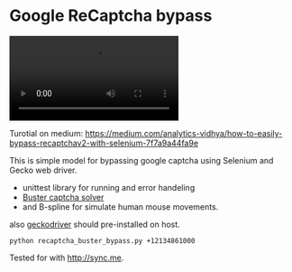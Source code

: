 # Google ReCaptcha bypass

<video width="" height="" controls>
  <source src="video.mov" type="video/mp4">
</video>

Turotial on medium: https://medium.com/analytics-vidhya/how-to-easily-bypass-recaptchav2-with-selenium-7f7a9a44fa9e

This is simple model for bypassing google captcha using Selenium and Gecko web driver.

- unittest library for running and error handeling
- [Buster captcha solver](https://github.com/dessant/buster)
- and B-spline for simulate human mouse movements.

also [geckodriver](https://github.com/mozilla/geckodriver/releases) should pre-installed on host. 

`python recaptcha_buster_bypass.py +12134861000`

Tested for with http://sync.me.
